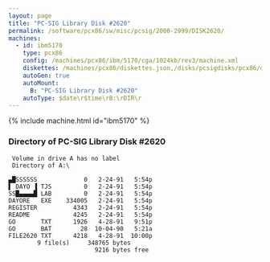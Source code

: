 ```yaml
---
layout: page
title: "PC-SIG Library Disk #2620"
permalink: /software/pcx86/sw/misc/pcsig/2000-2999/DISK2620/
machines:
  - id: ibm5170
    type: pcx86
    config: /machines/pcx86/ibm/5170/cga/1024kb/rev3/machine.xml
    diskettes: /machines/pcx86/diskettes.json,/disks/pcsigdisks/pcx86/diskettes.json
    autoGen: true
    autoMount:
      B: "PC-SIG Library Disk #2620"
    autoType: $date\r$time\rB:\rDIR\r
---
```


{% include machine.html id="ibm5170" %}

### Directory of PC-SIG Library Disk #2620

     Volume in drive A has no label
     Directory of A:\

    ▄█SSSSSS             0   2-24-91   5:54p
    ▌ DAYO ▐ TJS         0   2-24-91   5:54p
    SS█▄▄▄▄█ LAB         0   2-24-91   5:54p
    DAYORE   EXE    334005   2-24-91   5:54p
    REGISTER          4343   2-24-91   5:54p
    README            4245   2-24-91   5:54p
    GO       TXT      1926   4-28-91   9:51p
    GO       BAT        28  10-04-90   5:21a
    FILE2620 TXT      4218   4-28-91  10:00p
            9 file(s)     348765 bytes
                            9216 bytes free
